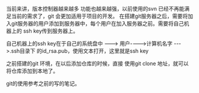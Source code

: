 当前来讲，版本控制器越来越多 功能也越来越强，以前使用的svn 已经不再能满足当前的需求了，git 会更加适用于项目的开发。
在搭建git服务器之后，需要将加入git服务器的用户添加到服务器中，每个用户在加入服务器之前。需要将自己机器上的 ssh key传到服务器上。

自己机器上的ssh key在于自己的系统盘中 ---> 用户---->计算机名字 --->.ssh目录下  的id_rsa.pub，使用文本打开，这里就是ssh key

之前搭建的git 环境，在以后添加仓库的时候，直接 使用git clone 地址，就可以将仓库添加到本地了。

git的使用参考之前的写的笔记。